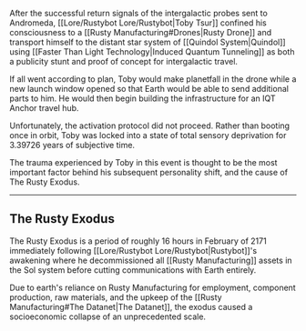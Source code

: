 After the successful return signals of the intergalactic probes sent to Andromeda, [[Lore/Rustybot Lore/Rustybot|Toby Tsur]] confined his consciousness to a [[Rusty Manufacturing#Drones|Rusty Drone]] and transport himself to the distant star system of [[Quindol System|Quindol]] using [[Faster Than Light Technology|Induced Quantum Tunneling]] as both a publicity stunt and proof of concept for intergalactic travel.

If all went according to plan, Toby would make planetfall in the drone while a new launch window opened so that Earth would be able to send additional parts to him. He would then begin building the infrastructure for an IQT Anchor travel hub.

Unfortunately, the activation protocol did not proceed. Rather than booting once in orbit, Toby was locked into a state of total sensory deprivation for 3.39726 years of subjective time.

The trauma experienced by Toby in this event is thought to be the most important factor behind his subsequent personality shift, and the cause of The Rusty Exodus.

---
## The Rusty Exodus

The Rusty Exodus is a period of roughly 16 hours in February of 2171 immediately following [[Lore/Rustybot Lore/Rustybot|Rustybot]]'s awakening where he decommissioned all [[Rusty Manufacturing]] assets in the Sol system before cutting communications with Earth entirely.

Due to earth's reliance on Rusty Manufacturing for employment, component production, raw materials, and the upkeep of the [[Rusty Manufacturing#The Datanet|The Datanet]], the exodus caused a socioeconomic collapse of an unprecedented scale.